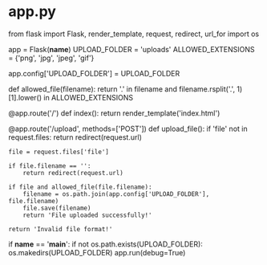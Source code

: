 # app.py

from flask import Flask, render_template, request, redirect, url_for
import os

app = Flask(__name__)
UPLOAD_FOLDER = 'uploads'
ALLOWED_EXTENSIONS = {'png', 'jpg', 'jpeg', 'gif'}

app.config['UPLOAD_FOLDER'] = UPLOAD_FOLDER

def allowed_file(filename):
    return '.' in filename and filename.rsplit('.', 1)[1].lower() in ALLOWED_EXTENSIONS

@app.route('/')
def index():
    return render_template('index.html')

@app.route('/upload', methods=['POST'])
def upload_file():
    if 'file' not in request.files:
        return redirect(request.url)
    
    file = request.files['file']

    if file.filename == '':
        return redirect(request.url)

    if file and allowed_file(file.filename):
        filename = os.path.join(app.config['UPLOAD_FOLDER'], file.filename)
        file.save(filename)
        return 'File uploaded successfully!'

    return 'Invalid file format!'

if __name__ == '__main__':
    if not os.path.exists(UPLOAD_FOLDER):
        os.makedirs(UPLOAD_FOLDER)
    app.run(debug=True)


